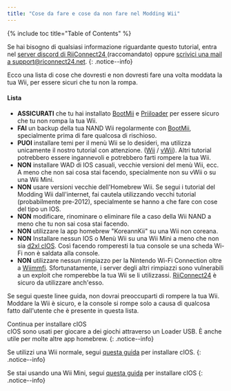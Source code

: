 ```yaml
---
title: "Cose da fare e cose da non fare nel Modding Wii"
---
```


{% include toc title="Table of Contents" %}

Se hai bisogno di qualsiasi informazione riguardante questo tutorial, entra nel [server discord di RiiConnect24 ](https://discord.gg/rc24)(raccomandato) oppure [scrivici una mail a support@riconnect24.net](mailto:support@riiconnect24.net).
{: .notice--info}

Ecco una lista di cose che dovresti e non dovresti fare una volta moddata la tua Wii, per essere sicuri che tu non la rompa.

#### Lista

- **ASSICURATI** che tu hai installato [BootMii](bootmii) e [Priiloader](priiloader) per essere sicuro che tu non rompa la tua Wii.
- **FAI** un backup della tua NAND Wii regolarmente con [BootMii](bootmii), specialmente prima di fare qualcosa di rischioso.
- **PUOI** installare temi per il menù Wii se lo desideri, ma utilizza unicamente il nostro tutorial con attenzione. ([Wii](themes) / [vWii](themes-vwii)). Altri tutorial potrebbero essere ingannevoli e potrebbero farti rompere la tua Wii.
- **NON** installare WAD di IOS casuali, vecchie versioni del menù Wii, ecc. A meno che non sai cosa stai facendo, specialmente non su vWii o su una Wii Mini.
- **NON** usare versioni vecchie dell'Homebrew Wii. Se segui i tutorial del Modding Wii dall'internet, fai cautela utilizzando vecchi tutorial (probabilmente pre-2012), specialmente se hanno a che fare con cose del tipo un IOS.
- **NON** modificare, rinominare o eliminare file a caso della Wii NAND a meno che tu non sai cosa stai facendo.
- **NON** utilizzare la app homebrew "KoreannKii" su una Wii non coreana.
- **NON** Installare nessun IOS o Menù Wii su una Wii Mini a meno che non sia [d2xl cIOS](cios-mini). Così facendo romperesti la tua console se una scheda Wi-Fi non è saldata alla console.
- **NON** utilizzare nessun rimpiazzo per la Nintendo Wi-Fi Connection oltre a [Wiimmfi](wiimmfi). Sfortunatamente, i server degli altri rimpiazzi sono vulnerabili a un exploit che romperebbe la tua Wii se li utilizzassi. [RiiConnect24](riiconnect24) è sicuro da utilizzare anch'esso.

Se segui queste linee guida, non dovrai preoccuparti di rompere la tua Wii. Moddare la Wii è sicuro, e la console si rompe solo a causa di qualcosa fatto dall'utente che è presente in questa lista.

Continua per installare cIOS<br> cIOS sono usati per giocare a dei giochi attraverso un Loader USB. È anche utile per molte altre app homebrew.
{: .notice--info}

Se utilizzi una Wii normale, segui [questa guida](cios) per installare cIOS.
{: .notice--info}

Se stai usando una Wii Mini, segui [questa guida](cios-mini) per installare cIOS
{: .notice--info}
